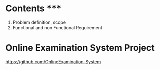 # Contents ***
1. Problem definition, scope
2. Functional and non Functional Requirement
# Online Examination System Project
https://github.com/OnlineExamination-System
